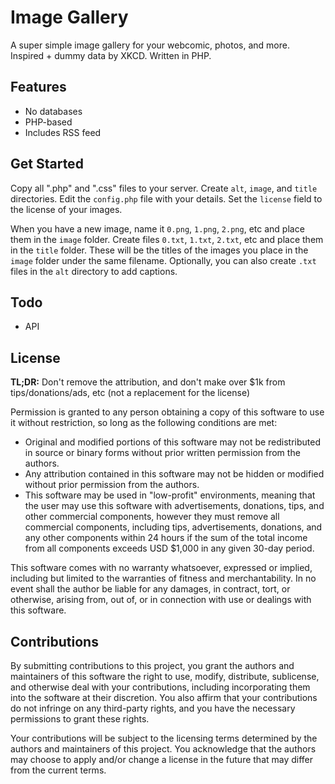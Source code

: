 # Image Gallery

A super simple image gallery for your webcomic, photos, and more. Inspired + dummy data by XKCD. Written in PHP.

## Features

* No databases
* PHP-based
* Includes RSS feed

## Get Started

Copy all ".php" and ".css" files to your server. Create `alt`, `image`, and `title` directories. Edit the `config.php` file with your details. Set the `license` field to the license of your images.

When you have a new image, name it `0.png`, `1.png`, `2.png`, etc and place them in the `image` folder. Create files `0.txt`, `1.txt`, `2.txt`, etc and place them in the `title` folder. These will be the titles of the images you place in the `image` folder under the same filename. Optionally, you can also create `.txt` files in the `alt` directory to add captions.

## Todo

* API

## License

**TL;DR:** Don't remove the attribution, and don't make over $1k from tips/donations/ads, etc (not a replacement for the license)

Permission is granted to any person obtaining a copy of this software to use it without restriction, so long as the following conditions are met:

* Original and modified portions of this software may not be redistributed in source or binary forms without prior written permission from the authors.
* Any attribution contained in this software may not be hidden or modified without prior permission from the authors.
* This software may be used in "low-profit" environments, meaning that the user may use this software with advertisements, donations, tips, and other commercial components, however they must remove all commercial components, including tips, advertisements, donations, and any other components within 24 hours if the sum of the total income from all components exceeds USD $1,000 in any given 30-day period.

This software comes with no warranty whatsoever, expressed or implied, including but limited to the warranties of fitness and merchantability. In no event shall the author be liable for any damages, in contract, tort, or otherwise, arising from, out of, or in connection with use or dealings with this software.

## Contributions

By submitting contributions to this project, you grant the authors and maintainers of this software the right to use, modify, distribute, sublicense, and otherwise deal with your contributions, including incorporating them into the software at their discretion. You also affirm that your contributions do not infringe on any third-party rights, and you have the necessary permissions to grant these rights.

Your contributions will be subject to the licensing terms determined by the authors and maintainers of this project. You acknowledge that the authors may choose to apply and/or change a license in the future that may differ from the current terms.